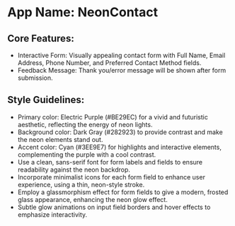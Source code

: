 # **App Name**: NeonContact

## Core Features:

- Interactive Form: Visually appealing contact form with Full Name, Email Address, Phone Number, and Preferred Contact Method fields.
- Feedback Message: Thank you/error message will be shown after form submission.

## Style Guidelines:

- Primary color: Electric Purple (#BE29EC) for a vivid and futuristic aesthetic, reflecting the energy of neon lights.
- Background color: Dark Gray (#282923) to provide contrast and make the neon elements stand out.
- Accent color: Cyan (#3EE9E7) for highlights and interactive elements, complementing the purple with a cool contrast.
- Use a clean, sans-serif font for form labels and fields to ensure readability against the neon backdrop.
- Incorporate minimalist icons for each form field to enhance user experience, using a thin, neon-style stroke.
- Employ a glassmorphism effect for form fields to give a modern, frosted glass appearance, enhancing the neon glow effect.
- Subtle glow animations on input field borders and hover effects to emphasize interactivity.